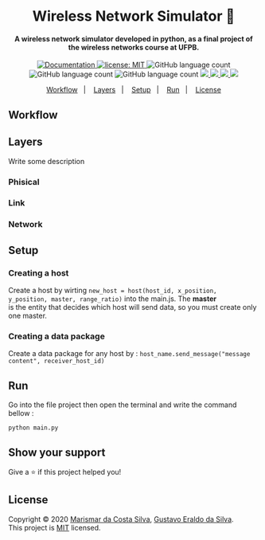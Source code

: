 <h1 align="center">Wireless Network Simulator 📡</h1>

<h4 align="center">
  A wireless network simulator developed in python, as a final project of the wireless networks course at UFPB.
</h4>

<p align="center">
  <a href="https://www.overleaf.com/project/5e87ee38b01f50000176e3e6" target="_blank">
    <img alt="Documentation" src="https://img.shields.io/badge/documentation-yes-brightgreen.svg" />
  </a>
  <a href="https://github.com/marismarcosta/wireless-network/blob/master/LICENSE" target="_blank">
    <img alt="license: MIT" src="https://img.shields.io/badge/license-MIT-yellow.svg" />
  </a>
  <img alt="GitHub language count" src="https://img.shields.io/github/languages/top/marismarcosta/wireless-network?color=cd7f32" />
  <img alt="GitHub language count" src="https://img.shields.io/github/last-commit/marismarcosta/wireless-network?color=78866b" />
  <img alt="GitHub language count" src="https://img.shields.io/github/repo-size/marismarcosta/wireless-network?color=ffa07a" />
  <a href="https://github.com/marismarcosta">
    <img src="https://img.shields.io/badge/github-marismarcosta-7159C1?logo=GitHub"/>
  </a>
  <a href="https://github.com/EraldoCi">
    <img src="https://img.shields.io/badge/github-gustavoeraldo-7159C1?logo=GitHub"/>
  </a>
  <a href="https://www.linkedin.com/in/marismarcosta/">
    <img src="https://img.shields.io/badge/linkedin-marismarcosta-blue?logo=linkedin"/>
  </a>
  <a href="https://www.linkedin.com/in/gustavoeraldo/">
    <img src="https://img.shields.io/badge/linkedin-gustavoeraldo-blue?logo=linkedin"/>
  </a>
</p>

<p align="center">
  <a href="#workflow">Workflow</a>&nbsp;&nbsp;&nbsp;|&nbsp;&nbsp;&nbsp;
  <a href="#layers">Layers</a>&nbsp;&nbsp;&nbsp;|&nbsp;&nbsp;&nbsp;
  <a href="#setup">Setup</a>&nbsp;&nbsp;&nbsp;|&nbsp;&nbsp;&nbsp;
  <a href="#run">Run</a>&nbsp;&nbsp;&nbsp;|&nbsp;&nbsp;&nbsp;
  <a href="#license">License</a>
</p>

## Workflow

## Layers

Write some description

### Phisical

### Link

### Network


## Setup
 
### Creating a host

Create a host by wirting ` new_host = host(host_id, x_position, y_position, master, range_ratio) ` into the main.js. The **master** <br> is the entity that decides which host will send data, so you must create only one master. 

### Creating a data package

Create a data package for any host by : `host_name.send_message("message content", receiver_host_id)`


## Run

Go into the file project then open the terminal and write the command bellow :

```
python main.py
```

## Show your support

Give a ⭐️ if this project helped you!

## License

Copyright © 2020 [Marismar da Costa Silva](https://github.com/marismarcosta), [Gustavo Eraldo da Silva](https://github.com/EraldoCi).<br />
This project is [MIT](https://github.com/marismarcosta/wireless-network/blob/master/LICENSE) licensed.
